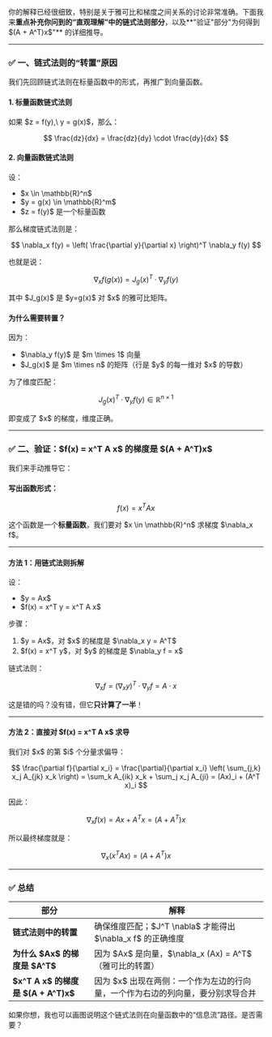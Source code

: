 你的解释已经很细致，特别是关于雅可比和梯度之间关系的讨论非常准确。下面我来**重点补充你问到的“直观理解”中的链式法则部分**，以及\*\*"验证"部分"为何得到 \$(A + A^T)x\$"\*\* 的详细推导。

---

### ✅ 一、链式法则的“转置”原因

我们先回顾链式法则在标量函数中的形式，再推广到向量函数。

#### **1. 标量函数链式法则**

如果 \$z = f(y),\ y = g(x)\$，那么：

$$
\frac{dz}{dx} = \frac{dz}{dy} \cdot \frac{dy}{dx}
$$

#### **2. 向量函数链式法则**

设：

* \$x \in \mathbb{R}^n\$
* \$y = g(x) \in \mathbb{R}^m\$
* \$z = f(y)\$ 是一个标量函数

那么梯度链式法则是：

$$
\nabla_x f(y) = \left( \frac{\partial y}{\partial x} \right)^T \nabla_y f(y)
$$

也就是说：

$$
\nabla_x f(g(x)) = J_g(x)^T \cdot \nabla_y f(y)
$$

其中 \$J\_g(x)\$ 是 \$y=g(x)\$ 对 \$x\$ 的雅可比矩阵。

#### **为什么需要转置？**

因为：

* \$\nabla\_y f(y)\$ 是 \$m \times 1\$ 向量
* \$J\_g(x)\$ 是 \$m \times n\$ 的矩阵（行是 \$y\$ 的每一维对 \$x\$ 的导数）

为了维度匹配：

$$
J_g(x)^T \cdot \nabla_y f(y) \in \mathbb{R}^{n \times 1}
$$

即变成了 \$x\$ 的梯度，维度正确。

---

### ✅ 二、验证：\$f(x) = x^T A x\$ 的梯度是 \$(A + A^T)x\$

我们来手动推导它：

#### **写出函数形式：**

$$
f(x) = x^T A x
$$

这个函数是一个**标量函数**，我们要对 \$x \in \mathbb{R}^n\$ 求梯度 \$\nabla\_x f\$。

---

#### **方法 1：用链式法则拆解**

设：

* \$y = Ax\$
* \$f(x) = x^T y = x^T A x\$

步骤：

1. \$y = Ax\$，对 \$x\$ 的梯度是 \$\nabla\_x y = A^T\$
2. \$f(x) = x^T y\$，对 \$y\$ 的梯度是 \$\nabla\_y f = x\$

链式法则：

$$
\nabla_x f = (\nabla_x y)^T \cdot \nabla_y f = A \cdot x
$$

这是错的吗？没有错，但它**只计算了一半**！

---

#### **方法 2：直接对 \$f(x) = x^T A x\$ 求导**

我们对 \$x\$ 的第 \$i\$ 个分量求偏导：

$$
\frac{\partial f}{\partial x_i} = \frac{\partial}{\partial x_i} \left( \sum_{j,k} x_j A_{jk} x_k \right)
= \sum_k A_{ik} x_k + \sum_j x_j A_{ji} = (Ax)_i + (A^T x)_i
$$

因此：

$$
\nabla_x f(x) = Ax + A^T x = (A + A^T)x
$$

所以最终梯度就是：

$$
\nabla_x (x^T A x) = (A + A^T)x
$$

---

### ✅ 总结

| 部分                                  | 解释                                               |
| ----------------------------------- | ------------------------------------------------ |
| **链式法则中的转置**                        | 确保维度匹配；\$J^T \nabla\$ 才能得出 \$\nabla\_x f\$ 的正确维度 |
| **为什么 \$Ax\$ 的梯度是 \$A^T\$**         | 因为 \$Ax\$ 是向量，\$\nabla\_x (Ax) = A^T\$（雅可比的转置）   |
| **\$x^T A x\$ 的梯度是 \$(A + A^T)x\$** | 因为 \$x\$ 出现在两侧：一个作为左边的行向量，一个作为右边的列向量，要分别求导合并     |

如果你想，我也可以画图说明这个链式法则在向量函数中的“信息流”路径。是否需要？

